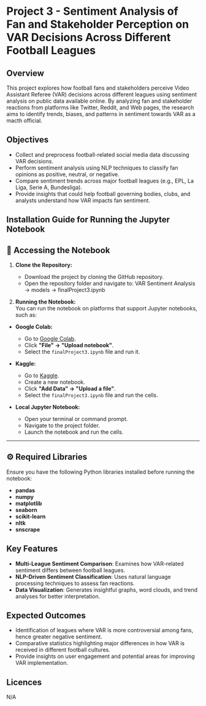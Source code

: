 # Project 3 - Sentiment Analysis of Fan and Stakeholder Perception on VAR Decisions Across Different Football Leagues  

## Overview  
This project explores how football fans and stakeholders perceive Video Assistant Referee (VAR) decisions across different leagues using sentiment analysis on public data available online. By analyzing fan and stakeholder reactions from platforms like Twitter, Reddit, and Web pages, the research aims to identify trends, biases, and patterns in sentiment towards VAR as a macth official.  

## Objectives  
- Collect and preprocess football-related social media data discussing VAR decisions.  
- Perform sentiment analysis using NLP techniques to classify fan opinions as positive, neutral, or negative.  
- Compare sentiment trends across major football leagues (e.g., EPL, La Liga, Serie A, Bundesliga).   
- Provide insights that could help football governing bodies, clubs, and analysts understand how VAR impacts fan sentiment.

## Installation Guide for Running the Jupyter Notebook 
## 🚀 Accessing the Notebook  

1. **Clone the Repository:**  
   - Download the project by cloning the GitHub repository.  
   - Open the repository folder and navigate to:
     VAR Sentiment Analysis → models → finalProject3.ipynb

2. **Running the Notebook:**  
You can run the notebook on platforms that support Jupyter notebooks, such as:  

- **Google Colab:**  
  - Go to [Google Colab](https://colab.research.google.com).  
  - Click **"File" → "Upload notebook"**.  
  - Select the `finalProject3.ipynb` file and run it.  

- **Kaggle:**  
  - Go to [Kaggle](https://www.kaggle.com/).  
  - Create a new notebook.  
  - Click **"Add Data" → "Upload a file"**.  
  - Select the `finalProject3.ipynb` file and run the cells.  

- **Local Jupyter Notebook:**  
  - Open your terminal or command prompt.  
  - Navigate to the project folder.  
  - Launch the notebook and run the cells.  

---

## ⚙️ Required Libraries  
Ensure you have the following Python libraries installed before running the notebook:  
- **pandas**  
- **numpy**  
- **matplotlib**  
- **seaborn**  
- **scikit-learn**  
- **nltk**  
- **snscrape**  

## Key Features  
- **Multi-League Sentiment Comparison**: Examines how VAR-related sentiment differs between football leagues.  
- **NLP-Driven Sentiment Classification**: Uses natural language processing techniques to assess fan reactions.  
- **Data Visualization**: Generates insightful graphs, word clouds, and trend analyses for better interpretation.  

## Expected Outcomes  
- Identification of leagues where VAR is more controversial among fans, hence greater negative sentiment.  
- Comparative statistics highlighting major differences in how VAR is received in different football cultures.
- Provide insights on user engagement and potential areas for improving VAR implementation.   

## Licences 
N/A
